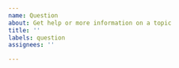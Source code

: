 ```yaml
---
name: Question
about: Get help or more information on a topic
title: ''
labels: question
assignees: ''

---
```


<!--
Ask your question here.
Make sure you've checked the docs at https://docs.edgeless.systems/constellation
You can also search within the existing issues at https://github.com/edgelesssys/constellation/issues
-->

